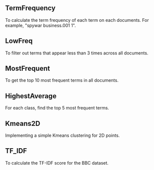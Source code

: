 ## TermFrequency

To calculate the term frequency of each term on each documents. For example, "spywar business.001 1".

## LowFreq
To filter out terms that appear less than 3 times across all documents.
## MostFrequent
To get the top 10 most frequent terms in all documents.

## HighestAverage
For each class, find the top 5 most frequent terms. 

## Kmeans2D  
Implementing a simple Kmeans clustering for 2D points.

## TF_IDF 
To calculate the TF-IDF score for the BBC dataset. 
